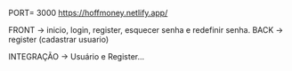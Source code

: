 PORT= 3000
https://hoffmoney.netlify.app/

FRONT -> inicio, login, register, esquecer senha e redefinir senha.
BACK -> register (cadastrar usuario)

INTEGRAÇÃO -> Usuário e Register...